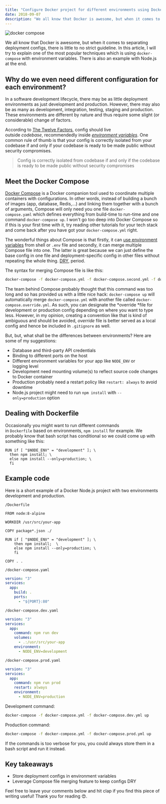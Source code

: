 ```yaml
---
title: "Configure Docker project for different environments using Docker Compose 3"
date: 2018-09-07
description: "We all know that Docker is awesome, but when it comes to separating deployment configs, there is little to no strict guideline. In this article, I will try to explain one of the most popular techniques which is using `docker-compose` with environment variables. There is also an example with Node.js at the end."
---
```


![docker compose](/img/docker-compose.png)

We all know that Docker is awesome, but when it comes to separating deployment configs, there is little to no strict guideline. In this article, I will try to explain one of the most popular techniques which is using `docker-compose` with environment variables. There is also an example with Node.js at the end.

## Why do we even need different configuration for each environment?

In a software development lifecycle, there may be as little deployment environments as just development and production. However, there may also be as many as development, integration, testing, staging and production. These environments are different by nature and thus require some slight (or considerable) change of factors.

According to [The Twelve Factors](https://12factor.net/config), config should live outside *codebase*, recommendedly inside [_environment variables_](https://en.wikipedia.org/wiki/Environment_variable?oldformat=true). One common rule of thumb is that your config is correctly isolated from your codebase if and only if your codebase is ready to be made public without security compromises.

> Config is correctly isolated from codebase if and only if the codebase is ready to be made public without security compromises

## Meet the Docker Compose

[Docker Compose](https://docs.docker.com/compose/overview/) is a Docker companion tool used to coordinate multiple containers with configurations. In other words, instead of building a bunch of images (app, database, Redis,...) and linking them together with a bunch of arguments, Compose will only need you one file `docker-compose.yaml` which defines everything from build-time to run-time and one command `docker-compose up`. I won't go too deep into Docker Compose so if this is your first time with it, try reading other tutorials for your tech stack and come back after you have got your `docker-compose.yml` right.

The wonderful things about Compose is that firstly, it can [use environment variables](https://docs.docker.com/compose/environment-variables/) from shell or `.env` file and secondly, it can merge multiple Compose file into one. The latter is great because we can just define the base config in one file and deployment-specific config in other files without repeating the whole thing. [DRY](https://en.wikipedia.org/wiki/Don%27t_repeat_yourself?oldformat=true), period.

The syntax for merging Compose file is like this:

```bash
docker-compose -f docker-compose.yml -f docker-compose.second.yml -f docker-compose.third.yml up
```

The team behind Compose probably thought that this command was too long and so has provided us with a little nice hack: `docker-compose up` will automatically merge `docker-compose.yml` with another file called `docker-compose.override.yml`. As such, you can designate the *override *file for development or production config depending on where you want to type less. However, in my opinion, creating a convention like that is kind of ambiguous and should be avoided, *override* file is better served as a local config and hence be included in `.gitignore` as well.

But, but, what shall be the differences between environments? Here are some of my suggestions:

- Database and third-party API credentials
- Binding to different ports on the host
- Different environment variables for your app like `NODE_ENV` or logging level
- Development need mounting volume(s) to reflect source code changes to Docker container
- Production probably need a restart policy like `restart: always` to avoid downtime
- Node.js project might need to run `npm install` with `--only=production` option

## Dealing with Dockerfile

Occasionally you might want to run different commands in `Dockerfile` based on environments, `npm install` for example. We probably know that bash script has conditional so we could come up with something like this:

```docker
RUN if [ "$NODE_ENV" = "development" ]; \
  then npm install; \
  else npm install --only=production; \
  fi
```

## Example code

Here is a short example of a Docker Node.js project with two environments development and production.

`/Dockerfile`

```docker
FROM node:8-alpine

WORKDIR /usr/src/your-app

COPY package*.json ./

RUN if [ "$NODE_ENV" = "development" ]; \
	then npm install;  \
	else npm install --only=production; \
	fi

COPY . .
```

`/docker-compose.yaml`

```yaml
version: "3"
services:
  app:
    build: .
    ports:
      - "${PORT}:80"
```

`/docker-compose.dev.yaml`

```yaml
version: "3"
services:
  app:
    command: npm run dev
    volumes:
      - .:/usr/src/your-app
    environment:
      - NODE_ENV=development
```

`/docker-compose.prod.yaml`

```yaml
version: "3"
services:
  app:
    command: npm run prod
    restart: always
    environment:
      - NODE_ENV=production
```

Development command:

```bash
docker-compose -f docker-compose.yml -f docker-compose.dev.yml up
```

Production command:

```bash
docker-compose -f docker-compose.yml -f docker-compose.prod.yml up
```

If the commands is too verbose for you, you could always store them in a bash script and run it instead.

## Key takeaways

- Store deployment configs in environment variables
- Leverage Compose file merging feature to keep configs DRY

Feel free to leave your comments below and hit clap if you find this piece of writing useful! Thank you for reading 😍.
